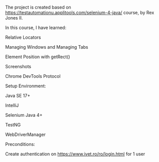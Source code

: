 The project is created based on https://testautomationu.applitools.com/selenium-4-java/ course, by Rex Jones II.


In this course, I have learned:

Relative Locators

Managing Windows and Managing Tabs

Element Position with getRect()

Screenshots

Chrome DevTools Protocol


Setup Environment:

Java SE 17+ 

IntelliJ

Selenium Java 4+

TestNG

WebDriverManager


Preconditions:

Create authentication on https://www.ivet.ro/ro/login.html for 1 user
